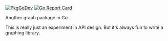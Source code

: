 
[![PkgGoDev](https://pkg.go.dev/badge/github.com/subpop/go-graph)](https://pkg.go.dev/github.com/subpop/go-graph)
[![Go Report Card](https://goreportcard.com/badge/github.com/subpop/go-graph)](https://goreportcard.com/report/github.com/subpop/go-graph)

Another graph package in Go.

This is really just an experiment in API design. But it's always fun to write
a graphing library.
